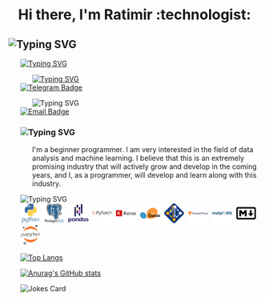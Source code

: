 <h1
  align="center">Hi there, I'm Ratimir :technologist:
</h1> 
  
<h2
  href="https://git.io/typing-svg"><img src="https://readme-typing-svg.herokuapp.com?font=Fira+Code&pause=1000&color=F79541&center=true&vCenter=true&repeat=false&width=1000&height=40&lines=Computer+science+developer" alt="Typing SVG" />
</h2>

<!--контакты-->


  <ul>
<a href="https://git.io/typing-svg"><img src="https://readme-typing-svg.herokuapp.com?font=Fira+Code&weight=100&pause=1000&color=000000&vCenter=true&multiline=true&repeat=false&width=500&height=30&lines=my+contacts%3A" alt="Typing SVG" /> 
  
<ol
  href="https://git.io/typing-svg"><img src="https://readme-typing-svg.herokuapp.com?font=Fira+Code&weight=100&pause=1000&color=1E90FF&vCenter=false&multiline=true&repeat=false&width=500&height=30&lines=telegram%3A" alt="Typing SVG"/></ol>
<div id="badges">
  <a href="https://t.me/Ratikept">
    <img src="https://img.shields.io/badge/Telegram-1E90FF?style=for-the-badge&logo=telegram&logoColor=white" alt="Telegram Badge"/>
  </a>
  
    
<ol
  href="https://git.io/typing-svg"><img src="https://readme-typing-svg.herokuapp.com?font=Fira+Code&weight=100&pause=1000&color=F79541&vCenter=false&multiline=true&repeat=false&width=500&height=30&lines=email%3A" alt="Typing SVG"/></ol>
	
   <a href="https://ratik06@yandex.ru">
    <img src="https://img.shields.io/badge/Email-red?style=for-the-badge&logo=gmail&logoColor=white" alt="Email Badge"/>
  </a>
  </div>
<!--заголовок "обо мне"-->

<h3
  href="https://git.io/typing-svg"><img src="https://readme-typing-svg.herokuapp.com?font=Fira+Code&weight=100&pause=1000&color=000000&vCenter=true&repeat=false&width=500&height=30&lines=about+me%3A" alt="Typing SVG"/>
</h3>
<!--обо мне--> 
<ol>I'm a beginner programmer. I am very interested in the field of data analysis and machine learning. I believe that this is an extremely promising industry that will actively grow and develop in the coming years, and I, as a programmer, will develop and learn along with this industry.</ul>

<!--библиотееки-->
<ul
<a href="https://git.io/typing-svg"><img src="https://readme-typing-svg.herokuapp.com?font=Fira+Code&weight=100&pause=1000&color=000000&vCenter=true&multiline=true&repeat=false&width=500&height=30&lines=Languages+and+Tools%3A" alt="Typing SVG" /> 




<div>
  <img src="https://github.com/devicons/devicon/blob/master/icons/python/python-original-wordmark.svg" title="python" alt="python" width="40" height="40"/>&nbsp;
  <img src="https://github.com/devicons/devicon/blob/master/icons/postgresql/postgresql-original-wordmark.svg" title="postgresql" alt="postgresql" width="40" height="40"/>&nbsp;
  <img src="https://github.com/devicons/devicon/blob/master/icons/pandas/pandas-original-wordmark.svg" title="pandas" alt="pandas" width="40" height="40"/>&nbsp;
  <img src="https://github.com/devicons/devicon/blob/master/icons/pytorch/pytorch-original-wordmark.svg" title="pytorch" alt="pytorch" width="40" height="40"/>&nbsp;
  <img src="https://github.com/devicons/devicon/blob/master/icons/keras/keras-original-wordmark.svg" title="keras" alt="keras" width="40" height="40"/>&nbsp;
  <img src="https://github.com/devicons/devicon/blob/master/icons/scikitlearn/scikitlearn-original.svg" title="scikitlearn" alt="scikitlearn" width="40" height="40"/>&nbsp;
  <img src="https://github.com/devicons/devicon/blob/master/icons/spack/spack-original.svg" title="spack" alt="spack" width="40" height="40"/>&nbsp; 
  <img src="https://github.com/devicons/devicon/blob/master/icons/tensorflow/tensorflow-original-wordmark.svg" title="tensorflow" alt="tensorflow" width="40" height="40"/>&nbsp;         <img src="https://github.com/devicons/devicon/blob/master/icons/matplotlib/matplotlib-original-wordmark.svg" title="matplotlib" alt="matplotlib" width="40" height="40"/>&nbsp;
  <img src="https://github.com/devicons/devicon/blob/master/icons/markdown/markdown-original.svg" title="markdown" alt="markdown" width="40" height="40"/>&nbsp; 
  <img src="https://github.com/devicons/devicon/blob/master/icons/jupyter/jupyter-original-wordmark.svg" title="jupyter" alt="jupyter" width="40" height="40"/>&nbsp;
</div>
<!--разное-->

[![Top Langs](https://github-readme-stats.vercel.app/api/top-langs/?username=uwuwka&layout=compact)](https://github.com/anuraghazra/github-readme-stats)

[![Anurag's GitHub stats](https://github-readme-stats.vercel.app/api?username=uwuwka)](https://github.com/anuraghazra/github-readme-stats)

![Jokes Card](https://readme-jokes.vercel.app/api)
